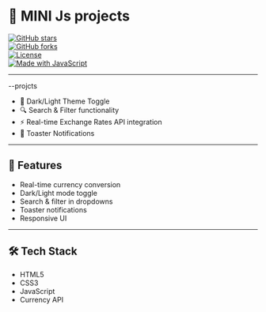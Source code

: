 # 💱 MINI Js projects 

[![GitHub stars](https://img.shields.io/github/stars/ritikchandravanshi/currency-converter-app?style=for-the-badge)](https://github.com/ritikchandravanshi/currency-converter-app/stargazers)  
[![GitHub forks](https://img.shields.io/github/forks/ritikchandravanshi/currency-converter-app?style=for-the-badge)](https://github.com/ritikchandravanshi/currency-converter-app/network/members)  
[![License](https://img.shields.io/github/license/ritikchandravanshi/currency-converter-app?style=for-the-badge)](./LICENSE)  
[![Made with JavaScript](https://img.shields.io/badge/Made%20with-JavaScript-yellow?style=for-the-badge&logo=javascript)](https://developer.mozilla.org/en-US/docs/Web/JavaScript)  

---
   --projcts
- 🌙 Dark/Light Theme Toggle  
- 🔍 Search & Filter functionality  
- ⚡ Real-time Exchange Rates API integration  
- 🔔 Toaster Notifications  

---

## 🚀 Features  

- Real-time currency conversion  
- Dark/Light mode toggle  
- Search & filter in dropdowns  
- Toaster notifications  
- Responsive UI  

---

## 🛠️ Tech Stack  

- HTML5  
- CSS3  
- JavaScript
- Currency API  
